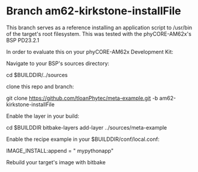 # Branch am62-kirkstone-installFile

This branch serves as a reference installing an application script to /usr/bin of the target's root filesystem.
This was tested with the phyCORE-AM62x's BSP PD23.2.1

In order to evaluate this on your phyCORE-AM62x Development Kit:

Navigate to your BSP's sources directory: 

  cd $BUILDDIR/../sources

clone this repo and branch: 

  git clone https://github.com/tloanPhytec/meta-example.git -b am62-kirkstone-installFile

Enable the layer in your build: 

  cd $BUILDDIR bitbake-layers add-layer ../sources/meta-example

Enable the recipe example in your $BUILDDIR/conf/local.conf: 

  IMAGE_INSTALL:append = " mypythonapp"

Rebuild your target's image with bitbake
